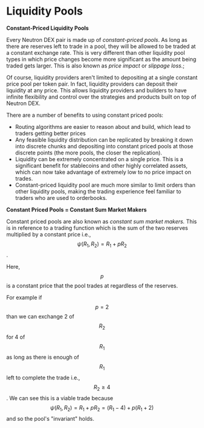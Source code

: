# Liquidity Pools

**Constant-Priced Liquidity Pools**

Every Neutron DEX pair is made up of _constant-priced pools_. As long as there are reserves left to trade in a pool, they will be allowed to be traded at a constant exchange rate. This is very different than other liquidity pool types in which price changes become more significant as the amount being traded gets larger. This is also known as _price impact_ or _slippage loss._;

Of course, liquidity providers aren't limited to depositing at a single constant price pool per token pair. In fact, liquidity providers can deposit their liquidity at any price. This allows liquidity providers and builders to have infinite flexibility and control over the strategies and products built on top of Neutron DEX.

There are a number of benefits to using constant priced pools:

* Routing algorithms are easier to reason about and build, which lead to traders getting better prices
* Any feasible liquidity distribution can be replicated by breaking it down into discrete chunks and depositing into constant priced pools at those discrete points (the more pools, the closer the replication).
* Liquidity can be extremely concentrated on a single price. This is a significant benefit for stablecoins and other highly correlated assets, which can now take advantage of extremely low to no price impact on trades.
* Constant-priced liquidity pool are much more similar to limit orders than other liquidity pools, making the trading experience feel familiar to traders who are used to orderbooks.

**Constant Priced Pools  = Constant Sum Market Makers**

Constant priced pools are also known as _constant sum market makers._ This is in reference to a trading function which is the sum of the two reserves multiplied by a constant price i.e., $$\psi(R_1, R_2) = R_1 + p R_2$$.

Here, ​$$p$$ is a constant price that the pool trades at regardless of the reserves.

For example if $$p=2$$ than we can exchange 2 ​of $$R_2$$for 4 of $$R_1$$as long as there is enough of $$R_1$$left to complete the trade i.e., $$R_2 \geq 4$$. We can see this is a viable trade because ​$$\psi(R_1, R_2) = R_1 + pR_2 = (R_1 - 4) + p(R_1 + 2)$$ and so the pool's "invariant" ​holds.
